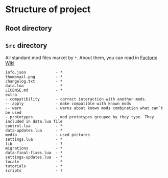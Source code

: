 # Structure of project

## Root directory


## `Src` directory

All standard mod files market by `*`. About them, you can read in [Factorio Wiki](https://wiki.factorio.com/Tutorial:Mod_structure)

```
info.json             - *
thumbnail.png         - *
changelog.txt         - *
data.lua              - *
LICENSE.md            - *
extra
- compatibility       - correct interaction with another mods.
-- apply              - make compatible with known mods
-- warn               - warns about known mods combination what can`t be used
- prototypes          - mod prototypes grouped by they type. They included in data.lua file
control.lua           - *
data-updates.lua      - *
media                 - used pictures
settings.lua          - *
lib                   - ?
migrations            - *
data-final-fixes.lua  - *
settings-updates.lua  - *
locale                - *
tutorials             - *
scripts               - ?
```
